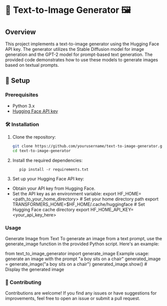 # 🌟 Text-to-Image Generator 🖼️


## Overview
This project implements a text-to-image generator using the Hugging Face API key. The generator utilizes the Stable Diffusion model for image generation and the GPT-2 model for prompt-based text generation. The provided code demonstrates how to use these models to generate images based on textual prompts.

## 🚀 Setup

### Prerequisites
- Python 3.x
- [Hugging Face API key](https://huggingface.co/join)

### 🛠️ Installation
1. Clone the repository:
   ```bash
   git clone https://github.com/yourusername/text-to-image-generator.git
   cd text-to-image-generator

1. Install the required dependencies:
      ```Pip
         pip install -r requirements.txt
  
3. Set up your Hugging Face API key:
- Obtain your API key from Hugging Face.
- Set the API key as an environment variable:
export HF_HOME=<path_to_your_home_directory>  # Set your home directory path
export TRANSFORMERS_HOME=$HF_HOME/.cache/huggingface  # Set Hugging Face cache directory
export HF_HOME_API_KEY=<your_api_key_here>

### Usage

Generate Image from Text
To generate an image from a text prompt, use the generate_image function in the provided Python script. 
Here's an example:

from text_to_image_generator import generate_image
Example usage: generate an image with the prompt "a boy sits on a chair"
generated_image = generate_image("a boy sits on a chair")
generated_image.show()  # Display the generated image


### 🤝 Contributing
Contributions are welcome! If you find any issues or have suggestions for improvements, feel free to open an issue or submit a pull request.

